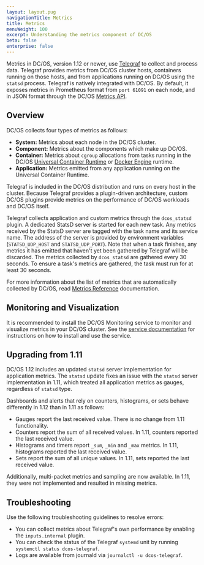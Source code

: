 ```yaml
---
layout: layout.pug
navigationTitle: Metrics
title: Metrics
menuWeight: 100
excerpt: Understanding the metrics component of DC/OS
beta: false
enterprise: false
---
```


<!-- The source repo for this topic is https://github.com/dcos/dcos-docs-site -->

Metrics in DC/OS, version 1.12 or newer, use [Telegraf](/1.13/overview/architecture/components/#telegraf) to collect and process data. Telegraf provides metrics from DC/OS cluster hosts, containers running on those hosts, and from applications running on DC/OS using the `statsd` process. Telegraf is natively integrated with DC/OS. By default, it exposes metrics in Prometheus format from `port 61091` on each node, and in JSON format through the DC/OS [Metrics API](/1.13/metrics/metrics-api/).

## Overview
DC/OS collects four types of metrics as follows:

* **System:** Metrics about each node in the DC/OS cluster.
* **Component:** Metrics about the components which make up DC/OS.
* **Container:** Metrics about `cgroup` allocations from tasks running in the DC/OS [Universal Container Runtime](/1.13/deploying-services/containerizers/ucr/) or [Docker Engine](/1.13/deploying-services/containerizers/docker-containerizer/) runtime.
* **Application:** Metrics emitted from any application running on the Universal Container Runtime.

Telegraf is included in the DC/OS distribution and runs on every host in the cluster. Because Telegraf provides a plugin-driven architecture, custom DC/OS plugins provide metrics on the performance of DC/OS workloads and DC/OS itself.

Telegraf collects application and custom metrics through the `dcos_statsd` plugin. A dedicated StatsD server is started for each new task. Any metrics received by the StatsD server are tagged with the task name and its service name. The address of the server is provided by environment variables (`STATSD_UDP_HOST` and `STATSD_UDP_PORT`). Note that when a task finishes, any metrics it has emitted that haven't yet been gathered by Telegraf will be discarded. The metrics collected by `dcos_statsd` are gathered every 30 seconds. To ensure a task's metrics are gathered, the task must run for at least 30 seconds.

For more information about the list of metrics that are automatically collected by DC/OS, read [Metrics Reference](/1.13/metrics/reference/) documentation.

## Monitoring and Visualization
It is recommended to install the DC/OS Monitoring service to monitor and visualize metrics in your DC/OS cluster. See the [service documentation](/services/beta-dcos-monitoring/0.4.3-beta/operations/install/) for instructions on how to install and use the service.

## Upgrading from 1.11
DC/OS 1.12 includes an updated `statsd` server implementation for application metrics. The `statsd` update fixes an issue with the `statsd` server implementation in 1.11, which treated all application metrics as gauges, regardless of `statsd` type. 

Dashboards and alerts that rely on counters, histograms, or sets behave differently in 1.12 than in 1.11 as follows:
- Gauges report the last received value. There is no change from 1.11 functionality. 
- Counters report the sum of all received values. In 1.11, counters reported the last received value.
- Histograms and timers report `_sum`, `_min` and `_max` metrics. In 1.11, histograms reported the last received value.
- Sets report the sum of all unique values. In 1.11, sets reported the last received value. 

Additionally, multi-packet metrics and sampling are now available. In 1.11, they were not implemented and resulted in missing metrics. 

## Troubleshooting
Use the following troubleshooting guidelines to resolve errors:

- You can collect metrics about Telegraf's own performance by enabling the `inputs.internal` plugin. 
- You can check the status of the Telegraf `systemd` unit by running `systemctl status dcos-telegraf`. 
- Logs are available from journald via `journalctl -u dcos-telegraf`.
